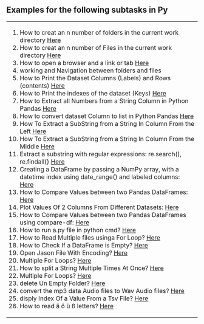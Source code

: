 
##  Examples for the following subtasks in Py
<table>
<td>
<ol>
 
<li> How to creat an n number of folders in the current work directory <a href='https://github.com/MohamedMesto/Statistical-Analysis-and-Engineering-Acoustics-Py/blob/main/examples/creatMuiltiFolders.py'>Here</a></li>
<li> How to creat an n number of Files in the current work directory <a href='https://github.com/MohamedMesto/Statistical-Analysis-and-Engineering-Acoustics-Py/blob/main/examples/creatMuiltiFiles.py'>Here</a></li>
 <li> How to open a browser and a link or tab <a href='https://github.com/MohamedMesto/Statistical-Analysis-and-Engineering-Acoustics-Py/blob/main/examples/OpenBrowser-LinkTab.py'>Here</a></li>
  <li>working and Navigation between folders and files  </li>
   <li> How to Print the Dataset Columns (Labels) and Rows (contents) <a href='https://github.com/MohamedMesto/Statistical-Analysis-and-Engineering-Acoustics-Py/blob/main/examples/PrintDataset-Labels%26contents.py'>Here</a></li>
    <li> How to Print the indexes of the dataset (Keys) <a href= 'https://github.com/MohamedMesto/Statistical-Analysis-and-Engineering-Acoustics-Py/blob/main/examples/HowtoPrintIndexesOfDataset(Keys).py'>Here</a></li>
    <li>How to Extract all Numbers from a String Column in Python Pandas <a href='https://github.com/MohamedMesto/Statistical-Analysis-and-Engineering-Acoustics-Py/blob/main/examples/HowtoExtractallNumbersfromaStringColumninPyPandas.py'>Here</a></li>
        <li>How to convert dataset Column to list in Python Pandas <a href='https://github.com/MohamedMesto/Statistical-Analysis-and-Engineering-Acoustics-Py/blob/main/examples/HowtoconvertdatasetColumntolistinPythonPandas.py'>Here</a></li>
         <li>How To Extract a SubString from a String In Column From the Left <a href='https://github.com/MohamedMesto/Statistical-Analysis-and-Engineering-Acoustics-Py/blob/main/examples/HowToExtractaSubStringfromaStringInColumnFromtheLeft.py'>Here</a></li>
      <li>How To Extract a SubString from a String In Column From the Middle <a href='https://github.com/MohamedMesto/Statistical-Analysis-and-Engineering-Acoustics-Py/blob/main/examples/ExtractaSubStringfromaStringInColumnFromtheMiddle.py'>Here</a></li>  
          <li>Extract a substring with regular expressions: re.search(), re.findall() <a href='https://github.com/MohamedMesto/Statistical-Analysis-and-Engineering-Acoustics-Py/blob/main/examples/ExtractSubstringWithRegularExpressions-re.search().py'>Here</a></li> 
          <li>Creating a DataFrame by passing a NumPy array, with a datetime index using date_range() and labeled columns: <a href='https://github.com/MohamedMesto/Statistical-Analysis-and-Engineering-Acoustics-Py/blob/main/examples/CreatingaDataFrameaDatetimeindexUsingdate_range().py'>Here</a></li> 
         <li>How to Compare Values between two Pandas DataFrames: <a href='https://github.com/MohamedMesto/Statistical-Analysis-and-Engineering-Acoustics-Py/blob/main/examples/HowtoCompareValuesbetweentwoPandasDataFrames.py'>Here</a></li> 
  <li>Plot Values Of 2 Columns From Different Datasets: <a href='https://github.com/MohamedMesto/Statistical-Analysis-and-Engineering-Acoustics-Py/blob/main/examples/PlotValuesOf2ColumnsFromDifferentDatasets.ipynb'>Here</a></li>      
 <li>How to Compare Values between two Pandas DataFrames using compare-df: <a href='https://github.com/MohamedMesto/Statistical-Analysis-and-Engineering-Acoustics-Py/blob/main/examples/compare_df.ipynb'>Here</a></li>      
 <li>How to run a.py file in python cmd? <a href='https://github.com/MohamedMesto/Statistical-Analysis-and-Engineering-Acoustics-Py/blob/main/examples/HowtoRunA.pyFileinPythonCmd%3F.py'>Here</a></li>
 <li>How to Read Multiple files usinga For Loop? <a href='https://github.com/MohamedMesto/Statistical-Analysis-and-Engineering-Acoustics-Py/blob/main/examples/ReadMultiplefilesusingaForLoop.py'>Here</a></li>
 <li>How to Check If a DataFrame is Empty? <a href='https://github.com/MohamedMesto/Statistical-Analysis-and-Engineering-Acoustics-Py/blob/main/examples/CheckIfaDataFrameisEmpty.py'>Here</a></li>  
 <li>Open Jason File With Encoding? <a href='https://github.com/MohamedMesto/Statistical-Analysis-and-Engineering-Acoustics-Py/blob/main/examples/OpenJasonFileWithEncoding_py.ipynb'>Here</a></li>       
 <li>Multiple For Loops? <a href='https://github.com/MohamedMesto/Statistical-Analysis-and-Engineering-Acoustics-Py/blob/main/examples/MultipleForLoops.py'>Here</a></li>       
<li>How to split a String Multiple Times At Once? <a href='https://github.com/MohamedMesto/Statistical-Analysis-and-Engineering-Acoustics-Py/blob/main/examples/splitStrMultipleTimesAtOnce.py'>Here</a></li>       
 <li>Multiple For Loops? <a href='https://github.com/MohamedMesto/Statistical-Analysis-and-Engineering-Acoustics-Py/blob/main/examples/MultipleForLoops.py'>Here</a></li>   


 <li>delete Un Empty Folder? <a href='https://github.com/MohamedMesto/Statistical-Analysis-and-Engineering-Acoustics-Py/blob/main/examples/deleteUnEmptyFolder.py'>Here</a></li>   

 <li>convert the mp3 data Audio files to Wav Audio files? <a href='https://github.com/MohamedMesto/Statistical-Analysis-and-Engineering-Acoustics-Py/blob/main/examples/convertthemp3dataAudiofilestoWavAudiofiles.py'>Here</a></li>   

 <li>disply Index Of a Value From a Tsv File? <a href='https://github.com/MohamedMesto/Statistical-Analysis-and-Engineering-Acoustics-Py/blob/main/examples/displyIndexOfaValueFromTsvFile.py'>Here</a></li>   

 <li>How to read ä ö ü ß letters? <a href='read_äöüß_letters.py'>Here</a></li>   



</ol>
</td>

</table>
